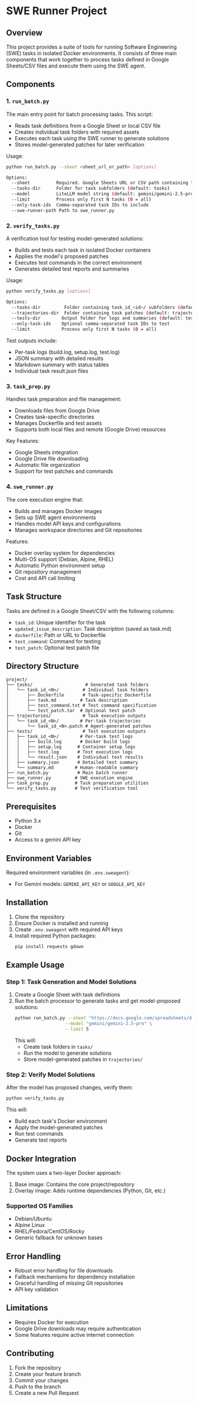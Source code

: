 # SWE Runner Project

## Overview
This project provides a suite of tools for running Software Engineering (SWE) tasks in isolated Docker environments. It consists of three main components that work together to process tasks defined in Google Sheets/CSV files and execute them using the SWE agent.

## Components

### 1. `run_batch.py`
The main entry point for batch processing tasks. This script:
- Reads task definitions from a Google Sheet or local CSV file
- Creates individual task folders with required assets
- Executes each task using the SWE runner to generate solutions
- Stores model-generated patches for later verification

Usage:
```bash
python run_batch.py --sheet <sheet_url_or_path> [options]

Options:
  --sheet          Required. Google Sheets URL or CSV path containing task definitions
  --tasks-dir      Folder for task subfolders (default: tasks)
  --model          LiteLLM model string (default: gemini/gemini-2.5-pro)
  --limit          Process only first N tasks (0 = all)
  --only-task-ids  Comma-separated task IDs to include
  --swe-runner-path Path to swe_runner.py
```

### 2. `verify_tasks.py`
A verification tool for testing model-generated solutions:
- Builds and tests each task in isolated Docker containers
- Applies the model's proposed patches
- Executes test commands in the correct environment
- Generates detailed test reports and summaries

Usage:
```bash
python verify_tasks.py [options]

Options:
  --tasks-dir         Folder containing task_id_<id>/ subfolders (default: tasks)
  --trajectories-dir  Folder containing task patches (default: trajectories)
  --tests-dir        Output folder for logs and summaries (default: tests)
  --only-task-ids    Optional comma-separated task IDs to test
  --limit            Process only first N tasks (0 = all)
```

Test outputs include:
- Per-task logs (build.log, setup.log, test.log)
- JSON summary with detailed results
- Markdown summary with status tables
- Individual task result.json files



### 3. `task_prep.py`
Handles task preparation and file management:
- Downloads files from Google Drive
- Creates task-specific directories
- Manages Dockerfile and test assets
- Supports both local files and remote (Google Drive) resources

Key Features:
- Google Sheets integration
- Google Drive file downloading
- Automatic file organization
- Support for test patches and commands

### 4. `swe_runner.py`
The core execution engine that:
- Builds and manages Docker images
- Sets up SWE agent environments
- Handles model API keys and configurations
- Manages workspace directories and Git repositories

Features:
- Docker overlay system for dependencies
- Multi-OS support (Debian, Alpine, RHEL)
- Automatic Python environment setup
- Git repository management
- Cost and API call limiting

## Task Structure
Tasks are defined in a Google Sheet/CSV with the following columns:
- `task_id`: Unique identifier for the task
- `updated_issue_description`: Task description (saved as task.md)
- `dockerfile`: Path or URL to Dockerfile
- `test_command`: Command for testing
- `test_patch`: Optional test patch file

## Directory Structure
```
project/
├── tasks/                    # Generated task folders
│   └── task_id_<N>/         # Individual task folders
│       ├── Dockerfile       # Task-specific Dockerfile
│       ├── task.md         # Task description
│       ├── test_command.txt # Test command specification
│       └── test_patch.tar  # Optional test patch
├── trajectories/            # Task execution outputs
│   └── task_id_<N>/        # Per-task trajectories
│       └── task_id_<N>.patch # Agent-generated patches
├── tests/                   # Test execution outputs
│   ├── task_id_<N>/        # Per-task test logs
│   │   ├── build.log       # Docker build logs
│   │   ├── setup.log      # Container setup logs
│   │   ├── test.log       # Test execution logs
│   │   └── result.json    # Individual test results
│   ├── summary.json       # Detailed test summary
│   └── summary.md        # Human-readable summary
├── run_batch.py           # Main batch runner
├── swe_runner.py         # SWE execution engine
├── task_prep.py          # Task preparation utilities
└── verify_tasks.py       # Test verification tool
```

## Prerequisites
- Python 3.x
- Docker
- Git
- Access to a gemini API key

## Environment Variables
Required environment variables (in `.env.sweagent`):
- For Gemini models: `GEMINI_API_KEY` or `GOOGLE_API_KEY`

## Installation
1. Clone the repository
2. Ensure Docker is installed and running
3. Create `.env.sweagent` with required API keys
4. Install required Python packages:
   ```bash
   pip install requests gdown
   ```

## Example Usage

### Step 1: Task Generation and Model Solutions
1. Create a Google Sheet with task definitions
2. Run the batch processor to generate tasks and get model-proposed solutions:
   ```bash
   python run_batch.py --sheet "https://docs.google.com/spreadsheets/d/..." \
                      --model "gemini/gemini-2.5-pro" \
                      --limit 5
   ```
   This will:
   - Create task folders in `tasks/`
   - Run the model to generate solutions
   - Store model-generated patches in `trajectories/`

### Step 2: Verify Model Solutions
After the model has proposed changes, verify them:
   ```bash
   python verify_tasks.py 
   ```
   This will:
   - Build each task's Docker environment
   - Apply the model-generated patches
   - Run test commands
   - Generate test reports

## Docker Integration
The system uses a two-layer Docker approach:
1. Base image: Contains the core project/repository
2. Overlay image: Adds runtime dependencies (Python, Git, etc.)

### Supported OS Families
- Debian/Ubuntu
- Alpine Linux
- RHEL/Fedora/CentOS/Rocky
- Generic fallback for unknown bases

## Error Handling
- Robust error handling for file downloads
- Fallback mechanisms for dependency installation
- Graceful handling of missing Git repositories
- API key validation

## Limitations
- Requires Docker for execution
- Google Drive downloads may require authentication
- Some features require active internet connection

## Contributing
1. Fork the repository
2. Create your feature branch
3. Commit your changes
4. Push to the branch
5. Create a new Pull Request